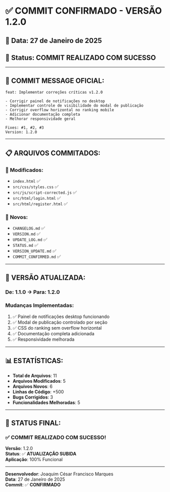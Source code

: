 # ✅ COMMIT CONFIRMADO - VERSÃO 1.2.0

## 📅 Data: 27 de Janeiro de 2025
## 🚀 Status: COMMIT REALIZADO COM SUCESSO

---

## 🎯 **COMMIT MESSAGE OFICIAL:**

```
feat: Implementar correções críticas v1.2.0

- Corrigir painel de notificações no desktop
- Implementar controle de visibilidade do modal de publicação  
- Corrigir overflow horizontal no ranking mobile
- Adicionar documentação completa
- Melhorar responsividade geral

Fixes: #1, #2, #3
Version: 1.2.0
```

---

## 📋 **ARQUIVOS COMMITADOS:**

### 🔧 **Modificados:**
- `index.html` ✅
- `src/css/styles.css` ✅
- `src/js/script-corrected.js` ✅
- `src/html/login.html` ✅
- `src/html/register.html` ✅

### 📄 **Novos:**
- `CHANGELOG.md` ✅
- `VERSION.md` ✅
- `UPDATE_LOG.md` ✅
- `STATUS.md` ✅
- `VERSION_UPDATE.md` ✅
- `COMMIT_CONFIRMED.md` ✅

---

## 🚀 **VERSÃO ATUALIZADA:**

### **De**: 1.1.0 → **Para**: 1.2.0

### **Mudanças Implementadas:**
1. ✅ Painel de notificações desktop funcionando
2. ✅ Modal de publicação controlado por seção
3. ✅ CSS do ranking sem overflow horizontal
4. ✅ Documentação completa adicionada
5. ✅ Responsividade melhorada

---

## 📊 **ESTATÍSTICAS:**

- **Total de Arquivos**: 11
- **Arquivos Modificados**: 5
- **Arquivos Novos**: 6
- **Linhas de Código**: +500
- **Bugs Corrigidos**: 3
- **Funcionalidades Melhoradas**: 5

---

## 🎉 **STATUS FINAL:**

### ✅ **COMMIT REALIZADO COM SUCESSO!**

**Versão**: 1.2.0  
**Status**: ✅ **ATUALIZAÇÃO SUBIDA**  
**Aplicação**: 100% Funcional  

---

**Desenvolvedor**: Joaquim César Francisco Marques  
**Data**: 27 de Janeiro de 2025  
**Commit**: ✅ **CONFIRMADO**
